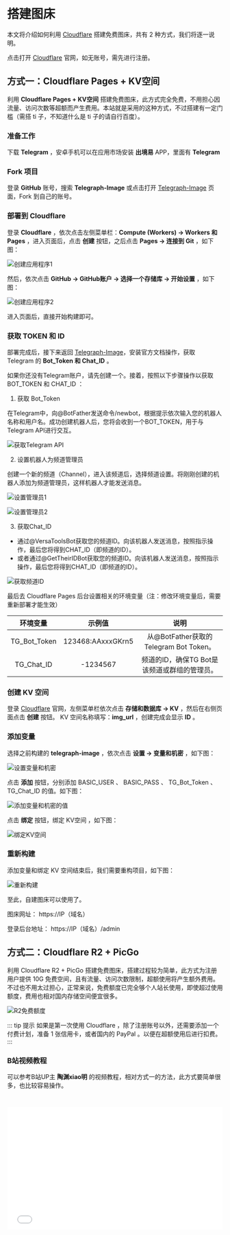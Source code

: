 # 搭建图床

本文将介绍如何利用  [Cloudflare](https://www.cloudflare-cn.com/)  搭建免费图床，共有 2 种方式，我们将逐一说明。

 点击打开 [Cloudflare](https://www.cloudflare-cn.com/) 官网，如无账号，需先进行注册。

## 方式一：Cloudflare Pages + KV空间

利用 **Cloudflare Pages + KV空间** 搭建免费图床，此方式完全免费，不用担心因流量、访问次数等超额而产生费用。本站就是采用的这种方式，不过搭建有一定门槛（需搭 ti 子，不知道什么是 ti 子的请自行百度）。

### 准备工作

下载 **Telegram** ，安卓手机可以在应用市场安装 **出境易** APP，里面有 **Telegram**

### Fork 项目

登录 **GitHub** 账号，搜索 **Telegraph-Image** 或点击打开 [Telegraph-Image](https://github.com/cf-pages/Telegraph-Image) 页面，Fork 到自己的账号。

### 部署到 Cloudflare

登录 **Cloudflare** ，依次点击左侧菜单栏：**Compute (Workers) → Workers 和 Pages** ，进入页面后，点击 **创建** 按钮，之后点击 **Pages → 连接到 Git** ，如下图：

![创建应用程序1](https://img.qxiansen.online/file/AgACAgUAAyEGAASG4H8TAAMZZ4CCK23mmZZnfcbJLXgaDkAkmrQAAlPBMRv3vQFUbhuhFniYvfUBAAMCAAN5AAM2BA.png)

然后，依次点击 **GitHub → GitHub账户 → 选择一个存储库 → 开始设置** ，如下图：

![创建应用程序2](https://img.qxiansen.online/file/AgACAgUAAyEGAASG4H8TAAMaZ4CDEjmgN-djlO5aVrTrBmmLtxYAAlbBMRv3vQFU9QEhG2k7x1YBAAMCAAN5AAM2BA.png)

进入页面后，直接开始构建即可。

### 获取 TOKEN 和 ID

部署完成后，接下来返回 [Telegraph-Image](https://github.com/cf-pages/Telegraph-Image)，安装官方文档操作，获取 Telegram 的 **Bot_Token 和 Chat_ID** 。

如果你还没有Telegram账户，请先创建一个。接着，按照以下步骤操作以获取 BOT_TOKEN 和 CHAT_ID ：

1. 获取 Bot_Token

在Telegram中，向@BotFather发送命令/newbot，根据提示依次输入您的机器人名称和用户名。成功创建机器人后，您将会收到一个BOT_TOKEN，用于与Telegram API进行交互。

![获取Telegram API](https://img.qxiansen.online/file/AgACAgUAAyEGAASG4H8TAAMbZ4CF3Cbgu5cmfsh0JUm984M8LlYAAlrBMRv3vQFUz1W06LOcJx8BAAMCAAN4AAM2BA.png)

2. 设置机器人为频道管理员

创建一个新的频道（Channel），进入该频道后，选择频道设置。将刚刚创建的机器人添加为频道管理员，这样机器人才能发送消息。

![设置管理员1](https://img.qxiansen.online/file/AgACAgUAAyEGAASG4H8TAAMcZ4CGh5ZSCnGLVrnNu6YhB6oPSLYAAlvBMRv3vQFUd8A3Fs_G5coBAAMCAAN4AAM2BA.png)

![设置管理员2](https://img.qxiansen.online/file/AgACAgUAAyEGAASG4H8TAAMdZ4CG0bJNLnGvspaUrtSdX08mgf8AAlzBMRv3vQFU1byrHtBKwRwBAAMCAAN5AAM2BA.png)

3. 获取Chat_ID

- 通过@VersaToolsBot获取您的频道ID。向该机器人发送消息，按照指示操作，最后您将得到CHAT_ID（即频道的ID）。
- 或者通过@GetTheirIDBot获取您的频道ID。向该机器人发送消息，按照指示操作，最后您将得到CHAT_ID（即频道的ID）。

![获取频道ID](https://img.qxiansen.online/file/AgACAgUAAyEGAASG4H8TAAMeZ4CHKpTRNrtdKF84fNR_CfuX_iUAAl3BMRv3vQFUhs6BlWqmd2ABAAMCAAN4AAM2BA.png)

最后去 Cloudflare Pages 后台设置相关的环境变量（注：修改环境变量后，需要重新部署才能生效）

| 环境变量      |    示例值   | 说明     |
|    :----:    |    :----:   |  :----: |
| TG_Bot_Token | 123468:AAxxxGKrn5   | 从@BotFather获取的Telegram Bot Token。   |
| TG_Chat_ID   | -1234567        | 频道的ID，确保TG Bot是该频道或群组的管理员。   |

### 创建 KV 空间

登录 [Cloudflare](https://www.cloudflare-cn.com/) 官网，左侧菜单栏依次点击 **存储和数据库 → KV** ，然后在右侧页面点击 **创建** 按钮。 KV 空间名称填写：**img_url** ，创建完成会显示 **ID** 。

### 添加变量

选择之前构建的 **telegraph-image** ，依次点击 **设置 → 变量和机密** ，如下图：

![设置变量和机密](https://img.qxiansen.online/file/AgACAgUAAyEGAASG4H8TAAMfZ4DBRNWXavf4y5gZ8HS32BKmBwwAAnDCMRv3vQFUC4bLdm2LvgoBAAMCAAN5AAM2BA.png)

点击 **添加** 按钮，分别添加 BASIC_USER 、 BASIC_PASS 、 TG_Bot_Token 、 
TG_Chat_ID 的值。如下图： 

![添加变量和机密的值](https://img.qxiansen.online/file/AgACAgUAAyEGAASG4H8TAAMgZ4DGLLkePc0OiYNKYNDuic8l0toAAnrCMRv3vQFU1SqM2ZbzbDEBAAMCAAN4AAM2BA.png)

点击 **绑定** 按钮，绑定 KV空间 ，如下图：

![绑定KV空间](https://img.qxiansen.online/file/AgACAgUAAyEGAASG4H8TAAMhZ4DHH17BvSOEZZAXtWdiPqa99QMAAoHCMRv3vQFUhc8JVq_vcFQBAAMCAAN5AAM2BA.png)

### 重新构建

添加变量和绑定 KV 空间结束后，我们需要重构项目，如下图：

![重新构建](https://img.qxiansen.online/file/AgACAgUAAyEGAASG4H8TAAMiZ4DIX2cCfzA5xkFErCPJl5n1Z-kAAoPCMRv3vQFUowO3lc8EEJwBAAMCAAN3AAM2BA.png)

至此，自建图床可以使用了。

图床网址： https://IP（域名）

登录后台地址： https://IP（域名）/admin

## 方式二：Cloudflare R2 + PicGo

利用 Cloudflare R2 + PicGo 搭建免费图床，搭建过程较为简单，此方式为注册用户提供 10G 免费空间，且有流量、访问次数限制，超额使用将产生额外费用。不过也不用太过担心，正常来说，免费额度已完全够个人站长使用，即使超过使用额度，费用也相对国内存储空间便宜很多。

![R2免费额度](https://img.qxiansen.online/file/AgACAgUAAyEGAASG4H8TAAMjZ4DLenzmuKUJ3Yc_tESJyz7xRa4AAo7CMRv3vQFUL12mbdb-c7UBAAMCAAN4AAM2BA.png)

::: tip 提示
如果是第一次使用 Cloudflare ，除了注册账号以外，还需要添加一个付费计划，准备 1 张信用卡，或者国内的 PayPal 。以便在超额使用后进行扣费。
:::

### B站视频教程

可以参考B站UP主 **陶渊xiao明** 的视频教程，相对方式一的方法，此方式要简单很多，也比较容易操作。

<iframe 
style="width:100%; aspect-ratio:16/9; margin-top: 2em;" 
src="//player.bilibili.com/player.html?bvid=BV1eZCrY4E17" 
frameborder="0" 
allow="accelerometer; autoplay; clipboard-write; encrypted-media; gyroscope; picture-in-picture; web-share" 
allowfullscreen>
</iframe>